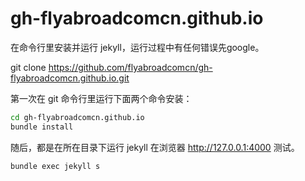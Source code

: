 # gh-flyabroadcomcn.github.io

在命令行里安装并运行 jekyll，运行过程中有任何错误先google。

git clone https://github.com/flyabroadcomcn/gh-flyabroadcomcn.github.io.git

第一次在 git 命令行里运行下面两个命令安装：

```sh
cd gh-flyabroadcomcn.github.io
bundle install

```

随后，都是在所在目录下运行 jekyll 在浏览器 http://127.0.0.1:4000 测试。

`bundle exec jekyll s`